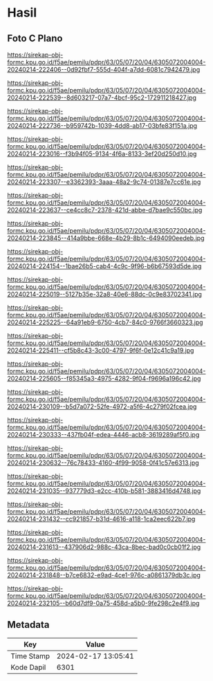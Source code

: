 # Hasil

## Foto C Plano

https://sirekap-obj-formc.kpu.go.id/f5ae/pemilu/pdpr/63/05/07/20/04/6305072004004-20240214-222406--0d92fbf7-555d-404f-a7dd-6081c7942479.jpg

https://sirekap-obj-formc.kpu.go.id/f5ae/pemilu/pdpr/63/05/07/20/04/6305072004004-20240214-222539--8d603217-07a7-4bcf-95c2-172911218427.jpg

https://sirekap-obj-formc.kpu.go.id/f5ae/pemilu/pdpr/63/05/07/20/04/6305072004004-20240214-222736--b959742b-1039-4dd8-ab17-03bfe83f151a.jpg

https://sirekap-obj-formc.kpu.go.id/f5ae/pemilu/pdpr/63/05/07/20/04/6305072004004-20240214-223016--f3b94f05-9134-4f6a-8133-3ef20d250d10.jpg

https://sirekap-obj-formc.kpu.go.id/f5ae/pemilu/pdpr/63/05/07/20/04/6305072004004-20240214-223307--e3362393-3aaa-48a2-9c74-01387e7cc61e.jpg

https://sirekap-obj-formc.kpu.go.id/f5ae/pemilu/pdpr/63/05/07/20/04/6305072004004-20240214-223637--ce4cc8c7-2378-421d-abbe-d7bae9c550bc.jpg

https://sirekap-obj-formc.kpu.go.id/f5ae/pemilu/pdpr/63/05/07/20/04/6305072004004-20240214-223845--414a9bbe-668e-4b29-8b1c-6494090eedeb.jpg

https://sirekap-obj-formc.kpu.go.id/f5ae/pemilu/pdpr/63/05/07/20/04/6305072004004-20240214-224154--1bae26b5-cab4-4c9c-9f96-b6b67593d5de.jpg

https://sirekap-obj-formc.kpu.go.id/f5ae/pemilu/pdpr/63/05/07/20/04/6305072004004-20240214-225019--5127b35e-32a8-40e6-88dc-0c9e83702341.jpg

https://sirekap-obj-formc.kpu.go.id/f5ae/pemilu/pdpr/63/05/07/20/04/6305072004004-20240214-225225--64a91eb9-6750-4cb7-84c0-9766f3660323.jpg

https://sirekap-obj-formc.kpu.go.id/f5ae/pemilu/pdpr/63/05/07/20/04/6305072004004-20240214-225411--cf5b8c43-3c00-4797-9f6f-0e12c41c9a19.jpg

https://sirekap-obj-formc.kpu.go.id/f5ae/pemilu/pdpr/63/05/07/20/04/6305072004004-20240214-225605--f85345a3-4975-4282-9f04-f9696a196c42.jpg

https://sirekap-obj-formc.kpu.go.id/f5ae/pemilu/pdpr/63/05/07/20/04/6305072004004-20240214-230109--b5d7a072-52fe-4972-a5f6-4c279f02fcea.jpg

https://sirekap-obj-formc.kpu.go.id/f5ae/pemilu/pdpr/63/05/07/20/04/6305072004004-20240214-230333--437fb04f-edea-4446-acb8-3619289af5f0.jpg

https://sirekap-obj-formc.kpu.go.id/f5ae/pemilu/pdpr/63/05/07/20/04/6305072004004-20240214-230632--76c78433-4160-4f99-9058-0f41c57e6313.jpg

https://sirekap-obj-formc.kpu.go.id/f5ae/pemilu/pdpr/63/05/07/20/04/6305072004004-20240214-231035--937779d3-e2cc-410b-b581-3883416d4748.jpg

https://sirekap-obj-formc.kpu.go.id/f5ae/pemilu/pdpr/63/05/07/20/04/6305072004004-20240214-231432--cc921857-b31d-4616-a118-1ca2eec622b7.jpg

https://sirekap-obj-formc.kpu.go.id/f5ae/pemilu/pdpr/63/05/07/20/04/6305072004004-20240214-231613--437906d2-988c-43ca-8bec-bad0c0cb01f2.jpg

https://sirekap-obj-formc.kpu.go.id/f5ae/pemilu/pdpr/63/05/07/20/04/6305072004004-20240214-231848--b7ce6832-e9ad-4ce1-976c-a0861379db3c.jpg

https://sirekap-obj-formc.kpu.go.id/f5ae/pemilu/pdpr/63/05/07/20/04/6305072004004-20240214-232105--b60d7df9-0a75-458d-a5b0-9fe298c2e4f9.jpg


## Metadata

| Key        | Value               |
| ---------- | ------------------- |
| Time Stamp | 2024-02-17 13:05:41 |
| Kode Dapil | 6301                |



